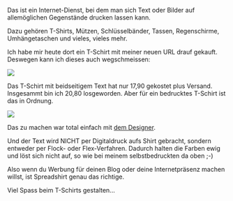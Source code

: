 <!--
.. title: Spreadshirt
.. slug: 150-spreadshirt
.. date: 2007-06-20 21:46:33
.. tags: T-Shirt,In eigener Sache,Internet
.. description: 
.. type: text
-->

Das ist ein Internet-Dienst, bei dem man sich Text oder Bilder auf allemöglichen Gegenstände drucken lassen kann.
<!-- TEASER_END -->

Dazu gehören T-Shirts, Mützen, Schlüsselbänder, Tassen, Regenschirme, Umhängetaschen und vieles, vieles mehr.

Ich habe mir heute dort ein T-Schirt mit meiner neuen URL drauf gekauft.
Deswegen kann ich dieses auch wegschmeissen:

![](/images/shirt.jpg)

Das T-Schirt mit beidseitigem Text hat nur 17,90 gekostet plus Versand.
Insgesammt bin ich 20,80 losgeworden.
Aber für ein bedrucktes T-Schirt ist das in Ordnung.

![](/images/shirt2.jpg)

Das zu machen war total einfach mit [dem Designer](http://www.spreadshirt.net/de/DE/T-Shirt-gestalten/Designer-59/).

Und der Text wird NICHT per Digitaldruck aufs Shirt gebracht, sondern entweder per Flock- oder Flex-Verfahren.
Dadurch halten die Farben ewig und löst sich nicht auf, so wie bei meinem selbstbedruckten da oben ;-)

Also wenn du Werbung für deinen Blog oder deine Internetpräsenz machen willst, ist Spreadshirt genau das richtige.

Viel Spass beim T-Schirts gestalten...

